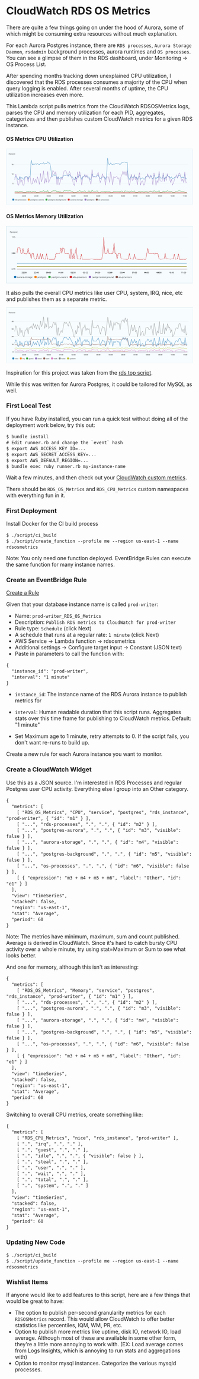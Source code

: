 # CloudWatch RDS OS Metrics

There are quite a few things going on under the hood of Aurora, some of which might be 
consuming extra resources without much explanation.

For each Aurora Postgres instance, there are `RDS processes`, `Aurora Storage Daemon`, 
`rsdadmin` background processes, aurora runtimes and `OS processes`.  You can see 
a glimpse of them in the RDS dashboard, under Monitoring -> OS Process List.

After spending months tracking down unexplained CPU utilization, I discovered
that the RDS processes consumes a majority of the CPU when query logging
is enabled.  After several months of uptime, the CPU utilization increases
even more.

This Lambda script pulls metrics from the CloudWatch RDSOSMetrics logs,
parses the CPU and memory utilization for each PID, aggregates, categorizes
and then publishes custom CloudWatch metrics for a given RDS instance.

#### OS Metrics CPU Utilization
![OS Metrics CPU Utilization](/screenshots/os_metrics.png)

#### OS Metrics Memory Utilization
![OS Metrics Memory Utilization](/screenshots/os_memory_metrics.png)

It also pulls the overall CPU metrics like user CPU, system, IRQ, nice, etc 
and publishes them as a separate metric.

![CPU Metrics](/screenshots/cpu_metrics.png)

Inspiration for this project was taken from the [rds top script](https://gist.github.com/matheusoliveira/0e9b13d2fca6e7ab993c03e946806503).

While this was written for Aurora Postgres, it could be tailored for MySQL as well.  

### First Local Test

If you have Ruby installed, you can run a quick test without doing all of the deployment work below, try this out:

```
$ bundle install
# Edit runner.rb and change the `event` hash
$ export AWS_ACCESS_KEY_ID=...
$ export AWS_SECRET_ACCESS_KEY=...
$ export AWS_DEFAULT_REGION=...
$ bundle exec ruby runner.rb my-instance-name
```

Wait a few minutes, and then check out your [CloudWatch custom metrics](https://us-east-1.console.aws.amazon.com/cloudwatch/home?region=us-east-1#metricsV2).

There should be `RDS_OS_Metrics` and `RDS_CPU_Metrics` custom namespaces with everything fun in it.

### First Deployment

Install Docker for the CI build process

```
$ ./script/ci_build
$ ./script/create_function --profile me --region us-east-1 --name rdsosmetrics
```

Note:  You only need one function deployed.  EventBridge Rules can execute 
the same function for many instance names.

### Create an EventBridge Rule

[Create a Rule](https://us-east-1.console.aws.amazon.com/events/home?region=us-east-1#/rules/create)

Given that your database instance name is called `prod-writer`:

* Name: `prod-writer_RDS_OS_Metrics`
* Description: `Publish RDS metrics to CloudWatch for prod-writer`
* Rule type: `Schedule`  (click Next)
* A schedule that runs at a regular rate: `1 minute`  (click Next)
* AWS Service -> Lambda function -> rdsosmetrics
* Additional settings -> Configure target input -> Constant (JSON text)
* Paste in parameters to call the function with:

```
{ 
  "instance_id": "prod-writer", 
  "interval": "1 minute"
}
```

* `instance_id`: The instance name of the RDS Aurora instance to publish metrics for
* `interval`:  Human readable duration that this script runs. Aggregates stats over this time frame for publishing to CloudWatch metrics.  Default: "1 minute"

* Set Maximum age to 1 minute, retry attempts to 0.  If the script fails, you don't want re-runs to build up.

Create a new rule for each Aurora instance you want to monitor.

### Create a CloudWatch Widget

Use this as a JSON source.  I'm interested in RDS Processes and regular Postgres user CPU activity.
Everything else I group into an Other category.

```
{
  "metrics": [
    [ "RDS_OS_Metrics", "CPU", "service", "postgres", "rds_instance", "prod-writer", { "id": "m1" } ],
    [ "...", "rds-processes", ".", ".", { "id": "m2" } ],
    [ "...", "postgres-aurora", ".", ".", { "id": "m3", "visible": false } ],
    [ "...", "aurora-storage", ".", ".", { "id": "m4", "visible": false } ],
    [ "...", "postgres-background", ".", ".", { "id": "m5", "visible": false } ],
    [ "...", "os-processes", ".", ".", { "id": "m6", "visible": false } ],
    [ { "expression": "m3 + m4 + m5 + m6", "label": "Other", "id": "e1" } ]
  ],
  "view": "timeSeries",
  "stacked": false,
  "region": "us-east-1",
  "stat": "Average",
  "period": 60
}
```

Note: The metrics have minimum, maximum, sum and count published.  Average
is derived in CloudWatch.  Since it's hard to catch bursty CPU activity
over a whole minute, try using stat=Maximum or Sum to see what looks better.

And one for memory, although this isn't as interesting:


```
{
  "metrics": [
    [ "RDS_OS_Metrics", "Memory", "service", "postgres", "rds_instance", "prod-writer", { "id": "m1" } ],
    [ "...", "rds-processes", ".", ".", { "id": "m2" } ],
    [ "...", "postgres-aurora", ".", ".", { "id": "m3", "visible": false } ],
    [ "...", "aurora-storage", ".", ".", { "id": "m4", "visible": false } ],
    [ "...", "postgres-background", ".", ".", { "id": "m5", "visible": false } ],
    [ "...", "os-processes", ".", ".", { "id": "m6", "visible": false } ],
    [ { "expression": "m3 + m4 + m5 + m6", "label": "Other", "id": "e1" } ]
  ],
  "view": "timeSeries",
  "stacked": false,
  "region": "us-east-1",
  "stat": "Average",
  "period": 60
}
```

Switching to overall CPU metrics, create something like:

```
{
  "metrics": [
    [ "RDS_CPU_Metrics", "nice", "rds_instance", "prod-writer" ],
    [ ".", "irq", ".", "." ],
    [ ".", "guest", ".", "." ],
    [ ".", "idle", ".", ".", { "visible": false } ],
    [ ".", "steal", ".", "." ],
    [ ".", "user", ".", "." ],
    [ ".", "wait", ".", "." ],
    [ ".", "total", ".", "." ],
    [ ".", "system", ".", "." ]
  ],
  "view": "timeSeries",
  "stacked": false,
  "region": "us-east-1",
  "stat": "Average",
  "period": 60
}

```

### Updating New Code

```
$ ./script/ci_build
$ ./script/update_function --profile me --region us-east-1 --name rdsosmetrics
```

### Wishlist Items

If anyone would like to add features to this script, here are a few things
that would be great to have:

* The option to publish per-second granularity metrics for each `RDSOSMetrics` record.
This would allow CloudWatch to offer better statistics like percentiles, IQM, WM, PR, etc. 
* Option to publish more metrics like uptime, disk IO, network IO, load average.  Although
most of these are available in some other form, they're a little more annoying to work with.
(EX:  Load average comes from Logs Insights, which is annoying to run stats and aggregations with)
* Option to monitor mysql instances.  Categorize the various mysqld processes.
